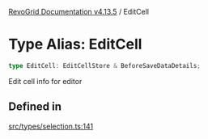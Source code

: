 [RevoGrid Documentation v4.13.5](README.md) / EditCell

# Type Alias: EditCell

```ts
type EditCell: EditCellStore & BeforeSaveDataDetails;
```

Edit cell info for editor

## Defined in

[src/types/selection.ts:141](https://github.com/revolist/revogrid/blob/f32590b4b251a55e7610f26e48cd67947bdd6441/src/types/selection.ts#L141)
